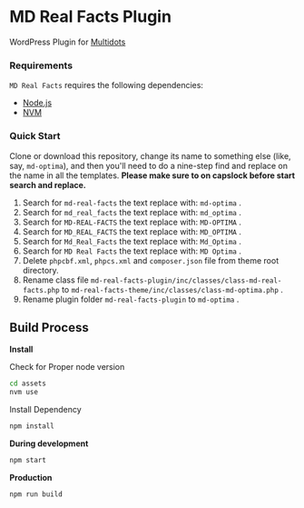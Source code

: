 # MD Real Facts Plugin

WordPress Plugin for [Multidots](https://www.multidots.com/)

### Requirements

`MD Real Facts` requires the following dependencies:

- [Node.js](https://nodejs.org/)
- [NVM](https://wptraining.md10x.com/lessons/install-nvm/) 

### Quick Start

Clone or download this repository, change its name to something else (like, say, `md-optima`), and then you'll need to do a nine-step find and replace on the name in all the templates. **Please make sure to on capslock before start search and replace.**

1. Search for `md-real-facts` the text replace with: `md-optima` .
2. Search for `md_real_facts` the text replace with: `md_optima` .
3. Search for `MD-REAL-FACTS` the text replace with: `MD-OPTIMA` .
4. Search for `MD_REAL_FACTS` the text replace with: `MD_OPTIMA` .
5. Search for `Md_Real_Facts` the text replace with: `Md_Optima` .
6. Search for `MD Real Facts` the text replace with: `MD Optima` .
7. Delete `phpcbf.xml`, `phpcs.xml` and `composer.json` file from theme root directory.
8. Rename class file `md-real-facts-plugin/inc/classes/class-md-real-facts.php` to `md-real-facts-theme/inc/classes/class-md-optima.php` .
9. Rename plugin folder `md-real-facts-plugin` to `md-optima` .


## Build Process

**Install**

Check for Proper node version

```bash
cd assets
nvm use
```

Install Dependency

```bash
npm install
```

**During development**

```bash
npm start
```

**Production**

```bash
npm run build
```